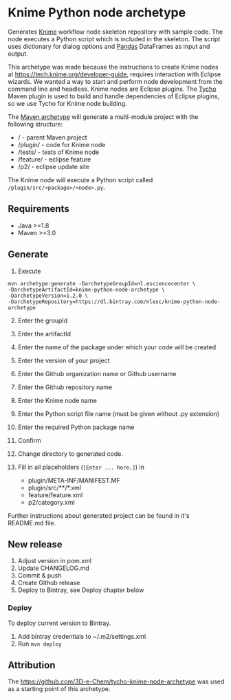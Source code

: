 # Knime Python node archetype

Generates [Knime](http://www.knime.org) workflow node skeleton repository with sample code.
The node executes a Python script which is included in the skeleton.
The script uses dictionary for dialog options and [Pandas](http://pandas.pydata.org/) DataFrames as input and output.

This archetype was made because the instructions to create Knime nodes at https://tech.knime.org/developer-guide, requires interaction with Eclipse wizards. We wanted a way to start and perform node development from the command line and headless.
Knime nodes are Eclipse plugins. The [Tycho](https://eclipse.org/tycho/) Maven plugin is used to build and handle dependencies of Eclipse plugins, so we use Tycho for Knime node building.

The [Maven archetype](https://maven.apache.org/guides/introduction/introduction-to-archetypes.html) will generate a multi-module project with the following structure:

* / - parent Maven project
* /plugin/ - code for Knime node
* /tests/ - tests of Knime node
* /feature/ - eclipse feature
* /p2/ - eclipse update site

The Knime node will execute a Python script called `/plugin/src/<package>/<node>.py`.

## Requirements

* Java >=1.8
* Maven >=3.0

## Generate

1. Execute
```
mvn archetype:generate -DarchetypeGroupId=nl.esciencecenter \
-DarchetypeArtifactId=knime-python-node-archetype \
-DarchetypeVersion=1.2.0 \
-DarchetypeRepository=https://dl.bintray.com/nlesc/knime-python-node-archetype
```
2. Enter the groupId
3. Enter the artifactId
4. Enter the name of the package under which your code will be created
5. Enter the version of your project
6. Enter the Github organization name or Github username
7. Enter the Github repository name
8. Enter the Knime node name
9. Enter the Python script file name (must be given without .py extension)
10. Enter the required Python package name
11. Confirm
12. Change directory to generated code.
13. Fill in all placeholders (`[Enter ... here.]`) in

    * plugin/META-INF/MANIFEST.MF
    * plugin/src/**/*.xml
    * feature/feature.xml
    * p2/category.xml


Further instructions about generated project can be found in it's README.md file.

## New release

1. Adjust version in pom.xml
2. Update CHANGELOG.md
3. Commit & push
4. Create Github release
5. Deploy to Bintray, see Deploy chapter below

### Deploy

To deploy current version to Bintray.

1. Add bintray credentials to ~/.m2/settings.xml
2. Run `mvn deploy`

## Attribution

The https://github.com/3D-e-Chem/tycho-knime-node-archetype was used as a starting point of this archetype.
